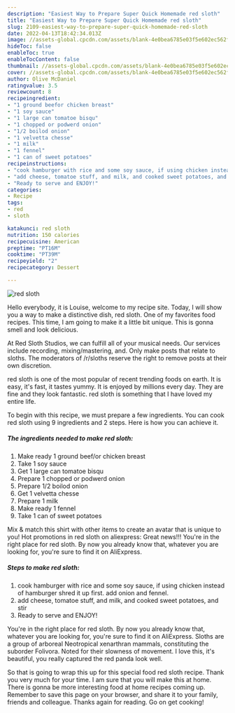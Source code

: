 ```yaml
---
description: "Easiest Way to Prepare Super Quick Homemade red sloth"
title: "Easiest Way to Prepare Super Quick Homemade red sloth"
slug: 2109-easiest-way-to-prepare-super-quick-homemade-red-sloth
date: 2022-04-13T18:42:34.013Z
image: //assets-global.cpcdn.com/assets/blank-4e0bea6785e03f5e602ec562f230caae08da540cada707380b4fe1bbebba43da.png
hideToc: false
enableToc: true
enableTocContent: false
thumbnail: //assets-global.cpcdn.com/assets/blank-4e0bea6785e03f5e602ec562f230caae08da540cada707380b4fe1bbebba43da.png
cover: //assets-global.cpcdn.com/assets/blank-4e0bea6785e03f5e602ec562f230caae08da540cada707380b4fe1bbebba43da.png
author: Olive McDaniel
ratingvalue: 3.5
reviewcount: 8
recipeingredient:
- "1 ground beefor chicken breast"
- "1 soy sauce"
- "1 large can tomatoe bisqu"
- "1 chopped or podwerd onion"
- "1/2 boilod onion"
- "1 velvetta chesse"
- "1 milk"
- "1 fennel"
- "1 can of sweet potatoes"
recipeinstructions:
- "cook hamburger with rice and some soy sauce, if using chicken instead of hamburger shred it up first. add onion and fennel."
- "add cheese, tomatoe stuff, and milk, and cooked sweet potatoes, and stir"
- "Ready to serve and ENJOY!"
categories:
- Recipe
tags:
- red
- sloth

katakunci: red sloth 
nutrition: 150 calories
recipecuisine: American
preptime: "PT16M"
cooktime: "PT39M"
recipeyield: "2"
recipecategory: Dessert

---
```



![red sloth](//assets-global.cpcdn.com/assets/blank-4e0bea6785e03f5e602ec562f230caae08da540cada707380b4fe1bbebba43da.png)

Hello everybody, it is Louise, welcome to my recipe site. Today, I will show you a way to make a distinctive dish, red sloth. One of my favorites food recipes. This time, I am going to make it a little bit unique. This is gonna smell and look delicious.

At Red Sloth Studios, we can fulfill all of your musical needs. Our services include recording, mixing/mastering, and. Only make posts that relate to sloths. The moderators of /r/sloths reserve the right to remove posts at their own discretion.

red sloth is one of the most popular of recent trending foods on earth. It is easy, it's fast, it tastes yummy. It is enjoyed by millions every day. They are fine and they look fantastic. red sloth is something that I have loved my entire life.


To begin with this recipe, we must prepare a few ingredients. You can cook red sloth using 9 ingredients and 2 steps. Here is how you can achieve it.

<!--inarticleads1-->

##### The ingredients needed to make red sloth:

1. Make ready 1 ground beef/or chicken breast
1. Take 1 soy sauce
1. Get 1 large can tomatoe bisqu
1. Prepare 1 chopped or podwerd onion
1. Prepare 1/2 boilod onion
1. Get 1 velvetta chesse
1. Prepare 1 milk
1. Make ready 1 fennel
1. Take 1 can of sweet potatoes


Mix &amp; match this shirt with other items to create an avatar that is unique to you! Hot promotions in red sloth on aliexpress: Great news!!! You&#39;re in the right place for red sloth. By now you already know that, whatever you are looking for, you&#39;re sure to find it on AliExpress. 

<!--inarticleads2-->

##### Steps to make red sloth:

1. cook hamburger with rice and some soy sauce, if using chicken instead of hamburger shred it up first. add onion and fennel.
1. add cheese, tomatoe stuff, and milk, and cooked sweet potatoes, and stir
1. Ready to serve and ENJOY!

You&#39;re in the right place for red sloth. By now you already know that, whatever you are looking for, you&#39;re sure to find it on AliExpress. Sloths are a group of arboreal Neotropical xenarthran mammals, constituting the suborder Folivora. Noted for their slowness of movement. I love this, it&#39;s beautiful, you really captured the red panda look well. 

So that is going to wrap this up for this special food red sloth recipe. Thank you very much for your time. I am sure that you will make this at home. There is gonna be more interesting food at home recipes coming up. Remember to save this page on your browser, and share it to your family, friends and colleague. Thanks again for reading. Go on get cooking!
